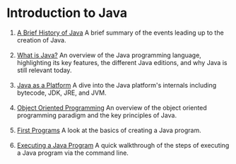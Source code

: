 # Introduction to Java

1) [A Brief History of Java]: https://github.com/RyanLPrince/Java-Notes/blob/main/Introduction_to_Java/A_Brief_History_of_Java.md "A_Brief_History_of_Java.md"
[A Brief History of Java] A brief summary of the events leading up to the creation of Java. 
<br><br>
2) [What is Java?]: https://github.com/RyanLPrince/Java-Notes/blob/main/Introduction_to_Java/What_is_Java.md "What_is_Java.md"
[What is Java?] An overview of the Java programming language, highlighting its key features, the different Java editions, and why Java is still relevant today. 
<br><br>
3) [Java as a Platform]: https://github.com/RyanLPrince/Java-Notes/blob/main/Introduction_to_Java/Java_as_a_Platform.md "Java_as_a_Platform.md"
[Java as a Platform] A dive into the Java platform's internals including bytecode, JDK, JRE, and JVM. 
<br><br>
4) [Object Oriented Programming]: https://github.com/RyanLPrince/Java-Notes/blob/main/Introduction_to_Java/Object_Oriented_Programming.md "Object_Oriented_Programming.md"
[Object Oriented Programming] An overview of the object oriented programming paradigm and the key principles of Java. 
<br><br>
5) [First Programs]: https://github.com/RyanLPrince/Java-Notes/blob/main/Introduction_to_Java/First_Programs.md "First_Programs.md"
[First Programs] A look at the basics of creating a Java program. 
<br><br>
6) [Executing a Java Program]: https://github.com/RyanLPrince/Java-Notes/blob/main/Introduction_to_Java/Executing_a_Java_Program.md "Executing_a_Java_Program.md"
[Executing a Java Program] A quick walkthrough of the steps of executing a Java program via the command line. 
<br><br>
